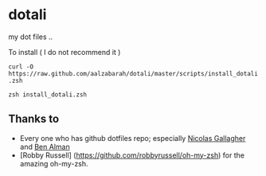 dotali
======

my dot files ..

To install ( I do not recommend it )

`curl -O https://raw.github.com/aalzabarah/dotali/master/scripts/install_dotali.zsh`

`zsh install_dotali.zsh`


## Thanks to
* Every one who has github dotfiles repo; especially [Nicolas Gallagher](https://github.com/necolas/dotfiles) and [Ben Alman](https://github.com/cowboy/dotfiles) 
* [Robby Russell] (https://github.com/robbyrussell/oh-my-zsh) for the amazing oh-my-zsh.
